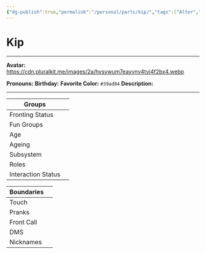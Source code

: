 ```yaml
---
{"dg-publish":true,"permalink":"/personal/parts/kip/","tags":["Alter","System"]}
---
```



# Kip
---
**Avatar:** https://cdn.pluralkit.me/images/2a/hvsywum7eayvnv4tyj4f2bx4.webp 


**Pronouns:** 
**Birthday:** 
**Favorite Color:** `#39ad84`
**Description:** 


---

| Groups             |     |
| ------------------ | --- |
| Fronting Status    |     |
| Fun Groups         |     |
| Age                |     |
| Ageing             |     |
| Subsystem          |     |
| Roles              |     |
| Interaction Status |     |

| Boundaries |     |
| ---------- | --- |
| Touch      |     |
| Pranks     |     |
| Front Call |     |
| DMS        |     |
| Nicknames  |     |
